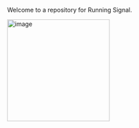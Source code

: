 Welcome to a repository for Running Signal. 

<img width="238" alt="image" src="https://github.com/user-attachments/assets/64bd269a-1535-4ddc-92a4-bf696a48ebd5">
